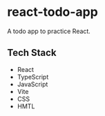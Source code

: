 # react-todo-app
A todo app to practice React.

## Tech Stack

- React
- TypeScript
- JavaScript
- Vite
- CSS
- HMTL

